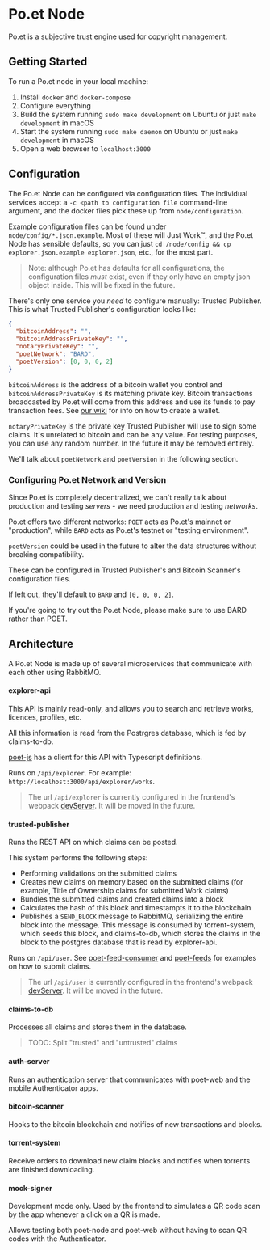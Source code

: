 # Po.et Node

Po.et is a subjective trust engine used for copyright management.

## Getting Started
To run a Po.et node in your local machine:
1. Install `docker` and `docker-compose`
2. Configure everything
3. Build the system running `sudo make development` on Ubuntu or just `make development` in macOS
4. Start the system running `sudo make daemon` on Ubuntu or just `make development` in macOS
5. Open a web browser to `localhost:3000` 

## Configuration
The Po.et Node can be configured via configuration files.
The individual services accept a `-c <path to configuration file` command-line argument, and the docker files pick these up from `node/configuration`.

Example configuration files can be found under `node/config/*.json.example`. Most of these will Just Work™, and the Po.et Node has sensible defaults, so you can just `cd /node/config && cp explorer.json.example explorer.json`, etc., for the most part.

> Note: although Po.et has defaults for all configurations, the configuration files _must_ exist, even if they only have an empty json object inside. This will be fixed in the future.

There's only one service you _need_ to configure manually: Trusted Publisher. This is what Trusted Publisher's configuration looks like:

```json
{
  "bitcoinAddress": "",
  "bitcoinAddressPrivateKey": "",
  "notaryPrivateKey": "",
  "poetNetwork": "BARD",
  "poetVersion": [0, 0, 0, 2]
}
```

`bitcoinAddress` is the address of a bitcoin wallet you control and `bitcoinAddressPrivateKey` is its matching private key. Bitcoin transactions broadcasted by Po.et will come from this address and use its funds to pay transaction fees. See [our wiki](https://github.com/poetapp/poet/wiki/How-to-Create-a-Wallet) for info on how to create a wallet.

`notaryPrivateKey` is the private key Trusted Publisher will use to sign some claims. It's unrelated to bitcoin and can be any value. For testing purposes, you can use any random number. In the future it may be removed entirely.

We'll talk about `poetNetwork` and `poetVersion` in the following section.

### Configuring Po.et Network and Version

Since Po.et is completely decentralized, we can't really talk about production and testing _servers_ - we need production and testing _networks_.
  
Po.et offers two different networks: `POET` acts as Po.et's mainnet or "production", while `BARD` acts as Po.et's testnet or "testing environment".

`poetVersion` could be used in the future to alter the data structures without breaking compatibility.

These can be configured in Trusted Publisher's and Bitcoin Scanner's configuration files.

If left out, they'll default to `BARD` and `[0, 0, 0, 2]`.

If you're going to try out the Po.et Node, please make sure to use BARD rather than POET.
  

## Architecture

A Po.et Node is made up of several microservices that communicate with each other using RabbitMQ.

#### explorer-api

This API is mainly read-only, and allows you to search and retrieve works, licences, profiles, etc.

All this information is read from the Postrgres database, which is fed by claims-to-db.

[poet-js](https://github.com/poetapp/poet-js) has a client for this API with Typescript definitions.

Runs on `/api/explorer`. For example: `http://localhost:3000/api/explorer/works`.

> The url `/api/explorer` is currently configured in the frontend's webpack [devServer](https://github.com/poetapp/poet/blob/master/web/devServer.js#L22). It will be moved in the future.

#### trusted-publisher

Runs the REST API on which claims can be posted.

This system performs the following steps:

- Performing validations on the submitted claims
- Creates new claims on memory based on the submitted claims (for example, Title of Ownership claims for submitted Work claims)
- Bundles the submitted claims and created claims into a block
- Calculates the hash of this block and timestampts it to the blockchain
- Publishes a `SEND_BLOCK` message to RabbitMQ, serializing the entire block into the message. This message is consumed by torrent-system, which seeds this block, and claims-to-db, which stores the claims in the block to the postgres database that is read by explorer-api.

Runs on `/api/user`. See [poet-feed-consumer](https://github.com/poetapp/feed-consumer) and [poet-feeds](https://github.com/poetapp/feeds) for examples on how to submit claims.

> The url `/api/user` is currently configured in the frontend's webpack [devServer](https://github.com/poetapp/poet/blob/master/web/devServer.js#L30). It will be moved in the future.

#### claims-to-db

Processes all claims and stores them in the database.

> TODO: Split "trusted" and "untrusted" claims

#### auth-server

Runs an authentication server that communicates with poet-web and the mobile Authenticator apps.

#### bitcoin-scanner

Hooks to the bitcoin blockchain and notifies of new transactions and blocks.

#### torrent-system

Receive orders to download new claim blocks and notifies when torrents are finished downloading.

#### mock-signer

Development mode only. Used by the frontend to simulates a QR code scan by the app whenever a click on a QR is made.

Allows testing both poet-node and poet-web without having to scan QR codes with the Authenticator.
